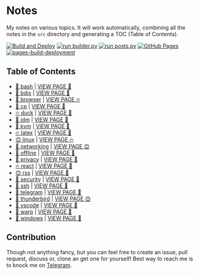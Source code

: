 # Notes

My notes on various topics. It will work automatically, combining all the notes in the `src` directory and generating a TOC (Table of Contents).

[![Build and Deploy](https://github.com/SharafatKarim/notes/actions/workflows/action.yml/badge.svg)](https://github.com/SharafatKarim/notes/actions/workflows/action.yml)
[![run builder.py](https://github.com/SharafatKarim/notes/actions/workflows/action.yml/badge.svg)](https://github.com/SharafatKarim/notes/actions/workflows/action.yml)
[![run posts.py](https://github.com/SharafatKarim/notes/actions/workflows/posts.yml/badge.svg)](https://github.com/SharafatKarim/notes/actions/workflows/posts.yml)
[![GitHub Pages](https://github.com/SharafatKarim/notes/actions/workflows/gh-pages.yml/badge.svg)](https://github.com/SharafatKarim/notes/actions/workflows/gh-pages.yml)
[![pages-build-deployment](https://github.com/SharafatKarim/notes/actions/workflows/pages/pages-build-deployment/badge.svg)](https://github.com/SharafatKarim/notes/actions/workflows/pages/pages-build-deployment)


## Table of Contents

- [🎉 bash](src/bash.md) | <a href='https://sharafat.is-a.dev/notes/bash' target='_blank'>VIEW PAGE 🍕</a>
- [🤖 bdix](src/bdix.md) | <a href='https://sharafat.is-a.dev/notes/bdix' target='_blank'>VIEW PAGE 👾</a>
- [🤖 browser](src/browser.md) | <a href='https://sharafat.is-a.dev/notes/browser' target='_blank'>VIEW PAGE 🔥</a>
- [👾 cp](src/cp.md) | <a href='https://sharafat.is-a.dev/notes/cp' target='_blank'>VIEW PAGE 🌈</a>
- [🔥 duck](src/duck.md) | <a href='https://sharafat.is-a.dev/notes/duck' target='_blank'>VIEW PAGE 🤖</a>
- [🤖 idm](src/idm.md) | <a href='https://sharafat.is-a.dev/notes/idm' target='_blank'>VIEW PAGE 🌟</a>
- [🌟 kvm](src/kvm.md) | <a href='https://sharafat.is-a.dev/notes/kvm' target='_blank'>VIEW PAGE 🌟</a>
- [🔥 latex](src/latex.md) | <a href='https://sharafat.is-a.dev/notes/latex' target='_blank'>VIEW PAGE 🎉</a>
- [😊 linux](src/linux.md) | <a href='https://sharafat.is-a.dev/notes/linux' target='_blank'>VIEW PAGE 🔥</a>
- [👾 networking](src/networking.md) | <a href='https://sharafat.is-a.dev/notes/networking' target='_blank'>VIEW PAGE 😊</a>
- [🎉 offline](src/offline.md) | <a href='https://sharafat.is-a.dev/notes/offline' target='_blank'>VIEW PAGE 👾</a>
- [🌟 privacy](src/privacy.md) | <a href='https://sharafat.is-a.dev/notes/privacy' target='_blank'>VIEW PAGE 👾</a>
- [🔥 react](src/react.md) | <a href='https://sharafat.is-a.dev/notes/react' target='_blank'>VIEW PAGE 🚀</a>
- [😊 rss](src/rss.md) | <a href='https://sharafat.is-a.dev/notes/rss' target='_blank'>VIEW PAGE 🤖</a>
- [🍕 security](src/security.md) | <a href='https://sharafat.is-a.dev/notes/security' target='_blank'>VIEW PAGE 🚀</a>
- [🌟 ssh](src/ssh.md) | <a href='https://sharafat.is-a.dev/notes/ssh' target='_blank'>VIEW PAGE 🌈</a>
- [🎸 telegram](src/telegram.md) | <a href='https://sharafat.is-a.dev/notes/telegram' target='_blank'>VIEW PAGE 🚀</a>
- [🌈 thunderbird](src/thunderbird.md) | <a href='https://sharafat.is-a.dev/notes/thunderbird' target='_blank'>VIEW PAGE 😊</a>
- [🌈 vscode](src/vscode.md) | <a href='https://sharafat.is-a.dev/notes/vscode' target='_blank'>VIEW PAGE 🎉</a>
- [🤖 warp](src/warp.md) | <a href='https://sharafat.is-a.dev/notes/warp' target='_blank'>VIEW PAGE 🚀</a>
- [🍕 windows](src/windows.md) | <a href='https://sharafat.is-a.dev/notes/windows' target='_blank'>VIEW PAGE 🚀</a>

## Contribution

Though not anything fancy, but you can feel free to create an issue, pull request, discuss or, clone an get one for yourself!
Best way to reach me is to knock me on [Telegram](https://t.me/SharafatKarim).

